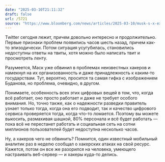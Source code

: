 ```yaml
---
date: "2025-03-10T21:11:32"
draft: false
url: /5721
source: "https://www.bloomberg.com/news/articles/2025-03-10/musk-s-x-experiences-intermittent-outages-across-the-globe"
---
```


Twitter сегодня лежит, причем довольно интересно и продолжительно. Первые признаки проблем появились часов шесть назад, причем как-то эпизодически. Потом ситуация усугубилась, становились недоступны ответы на твиты, хотя можно было написать твит и просмотреть ленту. 

Разумеется, Маск уже обвинил в проблемах неизвестных хакеров и намекнул на их организованность и даже принадлежность к каким-то государствам. Тут, вероятно, просится та самая гифка с изображением Буданова, но проблема, очевидно, в другом.

Понимаете, особенность всех этих цифровых вещей в том, что, когда всё работает, оно просто работает и даже не требует особого внимания. Но, точно также, как о надежности разведки правитель узнает только тогда, когда она его подводит, так и качество цифрового сервиса проверяется тогда, когда что-то ломается. Поэтому вы можете выкосить, размахивая шашкой, 80% персонала и всё будет работать — пока всё не перестанет работать и социальная сеть на сотни миллионов пользователей будет недоступна несколько часов. 

Ну, а хакеров чего не обвинить? Помнится, один известный мобильный аналитик раз в неделю сообщал о хакерских атаках на свой ресурс. Кажется, потом он все же разорился на человека, умеющего настраивать веб-сервер — и хакеры куда-то делись.